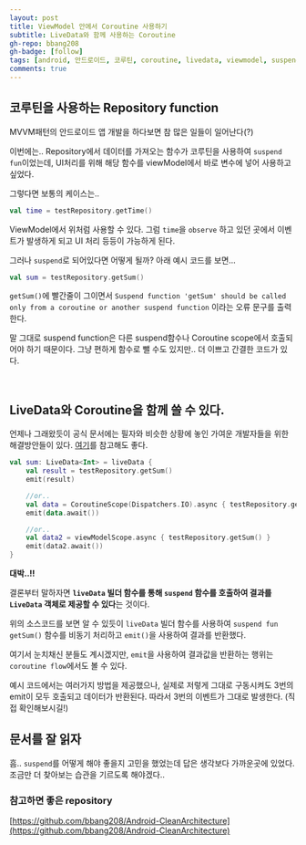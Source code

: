 ```yaml
---
layout: post
title: ViewModel 안에서 Coroutine 사용하기
subtitle: LiveData와 함께 사용하는 Coroutine
gh-repo: bbang208
gh-badge: [follow]
tags: [android, 안드로이드, 코루틴, coroutine, livedata, viewmodel, suspend]
comments: true
---
```


## 코루틴을 사용하는 Repository function

MVVM패턴의 안드로이드 앱 개발을 하다보면 참 많은 일들이 일어난다(?)

이번에는.. Repository에서 데이터를 가져오는 함수가 코루틴을 사용하여 `suspend fun`이었는데, UI처리를 위해 해당 함수를 viewModel에서 바로 변수에 넣어 사용하고 싶었다.

그렇다면 보통의 케이스는..

```kotlin
val time = testRepository.getTime()
```

ViewModel에서 위처럼 사용할 수 있다. 그럼 `time`을 `observe` 하고 있던 곳에서 이벤트가 발생하게 되고 UI 처리 등등이 가능하게 된다.



그러나 `suspend`로 되어있다면 어떻게 될까? 아래 예시 코드를 보면...

```kotlin
val sum = testRepository.getSum()
```

`getSum()`에 빨간줄이 그이면서 `Suspend function 'getSum' should be called only from a coroutine or another suspend function` 이라는 오류 문구를 출력한다.

말 그대로 suspend function은 다른 suspend함수나 Coroutine scope에서 호출되어야 하기 때문이다. 그냥 편하게 함수로 뺄 수도 있지만.. 더 이쁘고 간결한 코드가 있다.

<br>

## LiveData와 Coroutine을 함께 쓸 수 있다.

언제나 그래왔듯이 공식 문서에는 필자와 비슷한 상황에 놓인 가여운 개발자들을 위한 해결방안들이 있다. [여기](https://developer.android.com/topic/libraries/architecture/coroutines?hl=ko#livedata)를 참고해도 좋다.

```kotlin
val sum: LiveData<Int> = liveData {
    val result = testRepository.getSum()
    emit(result)

    //or..
    val data = CoroutineScope(Dispatchers.IO).async { testRepository.getSum() }
    emit(data.await())

    //or..
    val data2 = viewModelScope.async { testRepository.getSum() }
    emit(data2.await())
}
```

**대박..!!**

결론부터 말하자면 **`liveData` 빌더 함수를 통해 `suspend` 함수를 호출하여 결과를 `LiveData` 객체로 제공할 수 있다**는 것이다.

위의 소스코드를 보면 알 수 있듯이 `liveData` 빌더 함수를 사용하여 `suspend fun getSum()` 함수를 비동기 처리하고 `emit()`을 사용하여 결과를 반환했다.

여기서 눈치채신 분들도 계시겠지만, `emit`을 사용하여 결과값을 반환하는 행위는 `coroutine flow`에서도 볼 수 있다.

예시 코드에서는 여러가지 방법을 제공했으나, 실제로 저렇게 그대로 구동시켜도 3번의 emit이 모두 호출되고 데이터가 반환된다. 따라서 3번의 이벤트가 그대로 발생한다. (직접 확인해보시길!)

## 문서를 잘 읽자

흠.. `suspend`를 어떻게 해야 좋을지 고민을 했었는데 답은 생각보다 가까운곳에 있었다. 조금만 더 찾아보는 습관을 기르도록 해야겠다..



### 참고하면 좋은 repository

[https://github.com/bbang208/Android-CleanArchitecture](https://github.com/bbang208/Android-CleanArchitecture)


